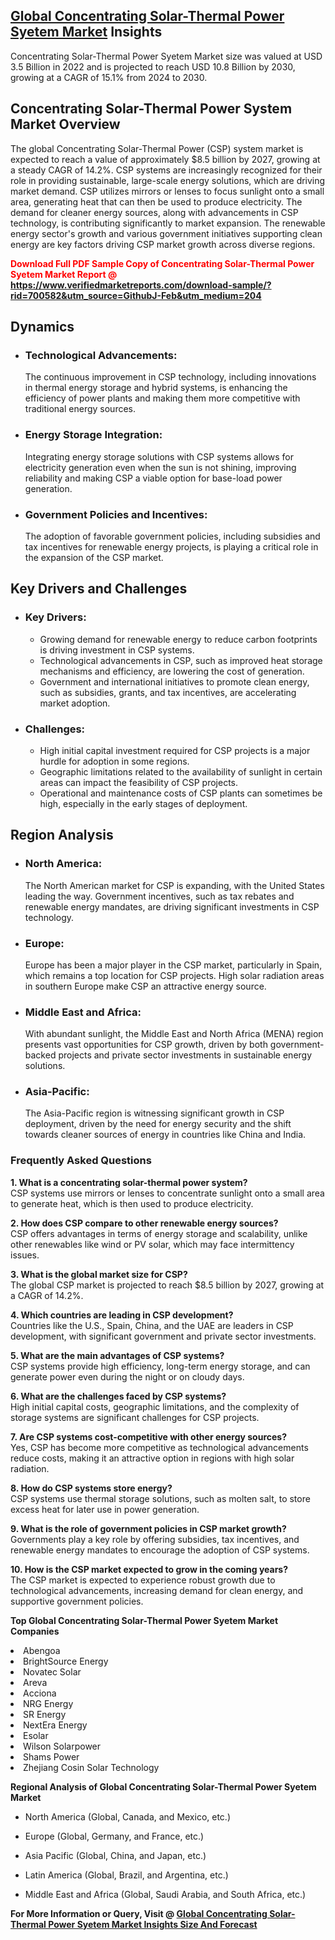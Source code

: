 <h2><a href="https://www.verifiedmarketreports.com/download-sample/?rid=700582&amp;utm_source=GithubJ&amp;utm_medium=204" target="_blank">Global Concentrating Solar-Thermal Power Syetem Market</a> Insights</h2><p>Concentrating Solar-Thermal Power Syetem Market size was valued at USD 3.5 Billion in 2022 and is projected to reach USD 10.8 Billion by 2030, growing at a CAGR of 15.1% from 2024 to 2030.</p><p> <h2>Concentrating Solar-Thermal Power System Market Overview</h2> <p>The global Concentrating Solar-Thermal Power (CSP) system market is expected to reach a value of approximately $8.5 billion by 2027, growing at a steady CAGR of 14.2%. CSP systems are increasingly recognized for their role in providing sustainable, large-scale energy solutions, which are driving market demand. CSP utilizes mirrors or lenses to focus sunlight onto a small area, generating heat that can then be used to produce electricity. The demand for cleaner energy sources, along with advancements in CSP technology, is contributing significantly to market expansion. The renewable energy sector's growth and various government initiatives supporting clean energy are key factors driving CSP market growth across diverse regions.</p> <p><strong><p><span class=""><span style="color: #ff0000;"><strong>Download Full PDF Sample Copy of Concentrating Solar-Thermal Power Syetem Market Report</strong> @ </span><a href="https://www.verifiedmarketreports.com/download-sample/?rid=700582&amp;utm_source=GithubJ-Feb&amp;utm_medium=204" target="_blank">https://www.verifiedmarketreports.com/download-sample/?rid=700582&amp;utm_source=GithubJ-Feb&amp;utm_medium=204</a></span></p></strong></p> <h2>Dynamics</h2> <ul> <li><h3>Technological Advancements:</h3> The continuous improvement in CSP technology, including innovations in thermal energy storage and hybrid systems, is enhancing the efficiency of power plants and making them more competitive with traditional energy sources.</li> <li><h3>Energy Storage Integration:</h3> Integrating energy storage solutions with CSP systems allows for electricity generation even when the sun is not shining, improving reliability and making CSP a viable option for base-load power generation.</li> <li><h3>Government Policies and Incentives:</h3> The adoption of favorable government policies, including subsidies and tax incentives for renewable energy projects, is playing a critical role in the expansion of the CSP market.</li> </ul> <h2>Key Drivers and Challenges</h2> <ul> <li><h3>Key Drivers:</h3> <ul> <li>Growing demand for renewable energy to reduce carbon footprints is driving investment in CSP systems.</li> <li>Technological advancements in CSP, such as improved heat storage mechanisms and efficiency, are lowering the cost of generation.</li> <li>Government and international initiatives to promote clean energy, such as subsidies, grants, and tax incentives, are accelerating market adoption.</li> </ul> </li> <li><h3>Challenges:</h3> <ul> <li>High initial capital investment required for CSP projects is a major hurdle for adoption in some regions.</li> <li>Geographic limitations related to the availability of sunlight in certain areas can impact the feasibility of CSP projects.</li> <li>Operational and maintenance costs of CSP plants can sometimes be high, especially in the early stages of deployment.</li> </ul> </li> </ul> <h2>Region Analysis</h2> <ul> <li><h3>North America:</h3> The North American market for CSP is expanding, with the United States leading the way. Government incentives, such as tax rebates and renewable energy mandates, are driving significant investments in CSP technology.</li> <li><h3>Europe:</h3> Europe has been a major player in the CSP market, particularly in Spain, which remains a top location for CSP projects. High solar radiation areas in southern Europe make CSP an attractive energy source.</li> <li><h3>Middle East and Africa:</h3> With abundant sunlight, the Middle East and North Africa (MENA) region presents vast opportunities for CSP growth, driven by both government-backed projects and private sector investments in sustainable energy solutions.</li> <li><h3>Asia-Pacific:</h3> The Asia-Pacific region is witnessing significant growth in CSP deployment, driven by the need for energy security and the shift towards cleaner sources of energy in countries like China and India.</li> </ul> <h3>Frequently Asked Questions</h3> <p><strong>1. What is a concentrating solar-thermal power system?</strong><br> CSP systems use mirrors or lenses to concentrate sunlight onto a small area to generate heat, which is then used to produce electricity.</p> <p><strong>2. How does CSP compare to other renewable energy sources?</strong><br> CSP offers advantages in terms of energy storage and scalability, unlike other renewables like wind or PV solar, which may face intermittency issues.</p> <p><strong>3. What is the global market size for CSP?</strong><br> The global CSP market is projected to reach $8.5 billion by 2027, growing at a CAGR of 14.2%.</p> <p><strong>4. Which countries are leading in CSP development?</strong><br> Countries like the U.S., Spain, China, and the UAE are leaders in CSP development, with significant government and private sector investments.</p> <p><strong>5. What are the main advantages of CSP systems?</strong><br> CSP systems provide high efficiency, long-term energy storage, and can generate power even during the night or on cloudy days.</p> <p><strong>6. What are the challenges faced by CSP systems?</strong><br> High initial capital costs, geographic limitations, and the complexity of storage systems are significant challenges for CSP projects.</p> <p><strong>7. Are CSP systems cost-competitive with other energy sources?</strong><br> Yes, CSP has become more competitive as technological advancements reduce costs, making it an attractive option in regions with high solar radiation.</p> <p><strong>8. How do CSP systems store energy?</strong><br> CSP systems use thermal storage solutions, such as molten salt, to store excess heat for later use in power generation.</p> <p><strong>9. What is the role of government policies in CSP market growth?</strong><br> Governments play a key role by offering subsidies, tax incentives, and renewable energy mandates to encourage the adoption of CSP systems.</p> <p><strong>10. How is the CSP market expected to grow in the coming years?</strong><br> The CSP market is expected to experience robust growth due to technological advancements, increasing demand for clean energy, and supportive government policies.</p> </p><p><strong>Top Global Concentrating Solar-Thermal Power Syetem Market Companies</strong></p><div data-test-id=""><p><li>Abengoa</li><li> BrightSource Energy</li><li> Novatec Solar</li><li> Areva</li><li> Acciona</li><li> NRG Energy</li><li> SR Energy</li><li> NextEra Energy</li><li> Esolar</li><li> Wilson Solarpower</li><li> Shams Power</li><li> Zhejiang Cosin Solar Technology</li></p><div><strong>Regional Analysis of&nbsp;Global Concentrating Solar-Thermal Power Syetem Market</strong></div><ul><li dir="ltr"><p dir="ltr">North America&nbsp;(Global, Canada, and Mexico, etc.)</p></li><li dir="ltr"><p dir="ltr">Europe (Global, Germany, and France, etc.)</p></li><li dir="ltr"><p dir="ltr">Asia Pacific&nbsp;(Global, China, and Japan, etc.)</p></li><li dir="ltr"><p dir="ltr">Latin America&nbsp;(Global, Brazil, and Argentina, etc.)</p></li><li dir="ltr">Middle East and Africa&nbsp;(Global, Saudi Arabia, and South Africa, etc.)</li></ul><p><strong>For More Information or Query, Visit @&nbsp;</strong><strong><a href="https://www.verifiedmarketreports.com/product/concentrating-solar-thermal-power-syetem-market/?utm_source=GithubJ&amp;utm_medium=204" target="_blank">Global Concentrating Solar-Thermal Power Syetem Market Insights Size And Forecast</a></strong></p></div>

